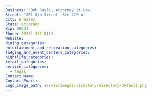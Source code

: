 ```yaml
---
Business: 'Bob Ruyle, Attorney at Law'
Street: '801 8th Street, Ste 220-A'
City: Greeley
State: Colorado
Zip: 80631
Phone: (970) 351-8119
Website:
dining_categories:
entertainment_and_recreation_categories:
lodging_and_event_centers_categories:
nightlife_categories:
retail_categories:
service_categories:
  - legal
Contact_Name:
Contact_Email:
Logo_image_path: assets/images/directory/directory-default.png
---
```



